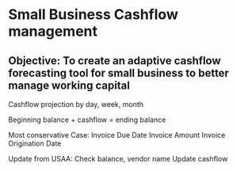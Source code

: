 # Small Business Cashflow management

## Objective: To create an adaptive cashflow forecasting tool for small business to better manage working capital



Cashflow projection by day, week, month

Beginning balance + cashflow = ending balance

Most conservative Case:
Invoice Due Date
Invoice Amount
Invoice Origination Date

Update from USAA:
Check balance, vendor name
Update cashflow
